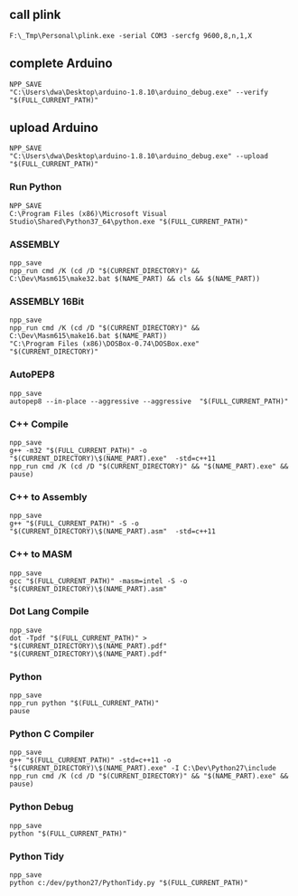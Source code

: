 ## call plink
```
F:\_Tmp\Personal\plink.exe -serial COM3 -sercfg 9600,8,n,1,X
```

## complete Arduino
```
NPP_SAVE
"C:\Users\dwa\Desktop\arduino-1.8.10\arduino_debug.exe" --verify "$(FULL_CURRENT_PATH)"
```

## upload Arduino
```
NPP_SAVE
"C:\Users\dwa\Desktop\arduino-1.8.10\arduino_debug.exe" --upload "$(FULL_CURRENT_PATH)"
```

### Run Python 
```
NPP_SAVE
C:\Program Files (x86)\Microsoft Visual Studio\Shared\Python37_64\python.exe "$(FULL_CURRENT_PATH)"
```

### ASSEMBLY
```
npp_save
npp_run cmd /K (cd /D "$(CURRENT_DIRECTORY)" && C:\Dev\Masm615\make32.bat $(NAME_PART) && cls && $(NAME_PART))
```

### ASSEMBLY 16Bit
```
npp_save
npp_run cmd /K (cd /D "$(CURRENT_DIRECTORY)" && C:\Dev\Masm615\make16.bat $(NAME_PART))
"C:\Program Files (x86)\DOSBox-0.74\DOSBox.exe"  "$(CURRENT_DIRECTORY)"
```

### AutoPEP8
```
npp_save
autopep8 --in-place --aggressive --aggressive  "$(FULL_CURRENT_PATH)"
```

### C++ Compile
```
npp_save
g++ -m32 "$(FULL_CURRENT_PATH)" -o "$(CURRENT_DIRECTORY)\$(NAME_PART).exe"  -std=c++11
npp_run cmd /K (cd /D "$(CURRENT_DIRECTORY)" && "$(NAME_PART).exe" && pause)
```

### C++ to Assembly
```
npp_save
g++ "$(FULL_CURRENT_PATH)" -S -o "$(CURRENT_DIRECTORY)\$(NAME_PART).asm"  -std=c++11
```

### C++ to MASM
```
npp_save
gcc "$(FULL_CURRENT_PATH)" -masm=intel -S -o "$(CURRENT_DIRECTORY)\$(NAME_PART).asm"
```

### Dot Lang Compile
```
npp_save
dot -Tpdf "$(FULL_CURRENT_PATH)" > "$(CURRENT_DIRECTORY)\$(NAME_PART).pdf"
"$(CURRENT_DIRECTORY)\$(NAME_PART).pdf"
```

### Python
```
npp_save
npp_run python "$(FULL_CURRENT_PATH)"
pause
```

### Python C Compiler
```
npp_save
g++ "$(FULL_CURRENT_PATH)" -std=c++11 -o "$(CURRENT_DIRECTORY)\$(NAME_PART).exe" -I C:\Dev\Python27\include 
npp_run cmd /K (cd /D "$(CURRENT_DIRECTORY)" && "$(NAME_PART).exe" && pause)
```

### Python Debug
```
npp_save
python "$(FULL_CURRENT_PATH)"
```

### Python Tidy
```
npp_save
python c:/dev/python27/PythonTidy.py "$(FULL_CURRENT_PATH)"
```
